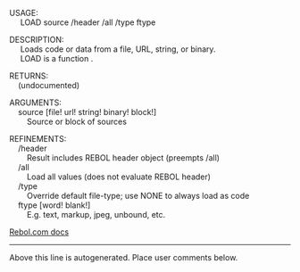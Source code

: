 USAGE:  
&nbsp;&nbsp;&nbsp;&nbsp;&nbsp;LOAD&nbsp;source&nbsp;/header&nbsp;/all&nbsp;/type&nbsp;ftype  
  
DESCRIPTION:  
&nbsp;&nbsp;&nbsp;&nbsp;&nbsp;Loads&nbsp;code&nbsp;or&nbsp;data&nbsp;from&nbsp;a&nbsp;file,&nbsp;URL,&nbsp;string,&nbsp;or&nbsp;binary.  
&nbsp;&nbsp;&nbsp;&nbsp;&nbsp;LOAD&nbsp;is&nbsp;a&nbsp;function&nbsp;.  
  
RETURNS:  
&nbsp;&nbsp;&nbsp;&nbsp;(undocumented)  
  
ARGUMENTS:  
&nbsp;&nbsp;&nbsp;&nbsp;source&nbsp;[file!&nbsp;url!&nbsp;string!&nbsp;binary!&nbsp;block!]  
&nbsp;&nbsp;&nbsp;&nbsp;&nbsp;&nbsp;&nbsp;&nbsp;Source&nbsp;or&nbsp;block&nbsp;of&nbsp;sources  
  
REFINEMENTS:  
&nbsp;&nbsp;&nbsp;&nbsp;/header  
&nbsp;&nbsp;&nbsp;&nbsp;&nbsp;&nbsp;&nbsp;&nbsp;Result&nbsp;includes&nbsp;REBOL&nbsp;header&nbsp;object&nbsp;(preempts&nbsp;/all)  
&nbsp;&nbsp;&nbsp;&nbsp;/all  
&nbsp;&nbsp;&nbsp;&nbsp;&nbsp;&nbsp;&nbsp;&nbsp;Load&nbsp;all&nbsp;values&nbsp;(does&nbsp;not&nbsp;evaluate&nbsp;REBOL&nbsp;header)  
&nbsp;&nbsp;&nbsp;&nbsp;/type  
&nbsp;&nbsp;&nbsp;&nbsp;&nbsp;&nbsp;&nbsp;&nbsp;Override&nbsp;default&nbsp;file-type;&nbsp;use&nbsp;NONE&nbsp;to&nbsp;always&nbsp;load&nbsp;as&nbsp;code  
&nbsp;&nbsp;&nbsp;&nbsp;ftype&nbsp;[word!&nbsp;blank!]  
&nbsp;&nbsp;&nbsp;&nbsp;&nbsp;&nbsp;&nbsp;&nbsp;E.g.&nbsp;text,&nbsp;markup,&nbsp;jpeg,&nbsp;unbound,&nbsp;etc.  

[Rebol.com docs](http://www.rebol.com/r3/docs/functions/load.html)
___
Above this line is autogenerated. Place user comments below.